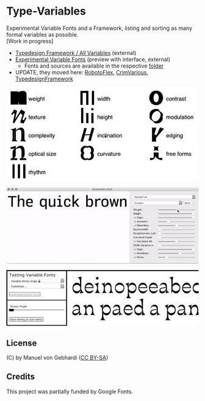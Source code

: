 # Type-Variables
Experimental Variable Fonts and a Framework, listing and sorting as many formal variables as possible.<br/>
[Work in progress]
- [Typedesign Framework / All Variables](http://vongebhardi.de/theory/typedesign-framework/) (external)
- [Experimental Variable Fonts](http:vongebhardi.de/variable-fonts/testing/) (preview with interface, external)
  - Fonts and sources are available in the respective [folder](https://github.com/Manuel87/Type-Variables/tree/master/variable-typefaces)
- UPDATE, they moved here: [RobotoFlex](https://github.com/Manuel87/RobotoFlex/), [CrimVarious](https://github.com/Manuel87/CrimVarious/), [TypedesignFramework](https://github.com/Manuel87/TypedesignFramework)

<img src="variable-overview/media/type-variables.gif" width="600" alt="top level type variables"/>



![robotoflex preview](variable-typefaces/RobotoFlex/README_media/Preview.gif)

<img src="variable-typefaces/media/variablefonts_testing_interface_preview.png" width="600"/>


## License
(C) by Manuel von Gebhardi ([CC BY-SA](https://creativecommons.org/licenses/by-sa/2.5/))

## Credits
This project was partially funded by Google Fonts.

